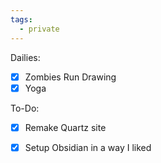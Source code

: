 ```yaml
---
tags:
  - private
---
```

Dailies: 
- [x] Zombies Run Drawing
- [x] Yoga

To-Do:
- [x] Remake Quartz site
- [x] Setup Obsidian in a way I liked

